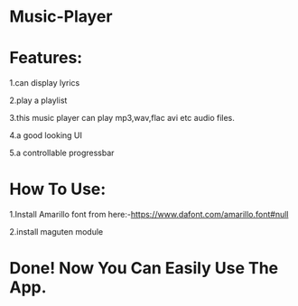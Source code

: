 # Music-Player
# Features:
1.can display lyrics 

2.play a playlist

3.this music player can play mp3,wav,flac avi etc audio files.

4.a good looking UI

5.a controllable progressbar
# How To Use:
1.Install Amarillo font from here:-https://www.dafont.com/amarillo.font#null

2.install maguten module
# Done! Now You Can Easily Use The App.
